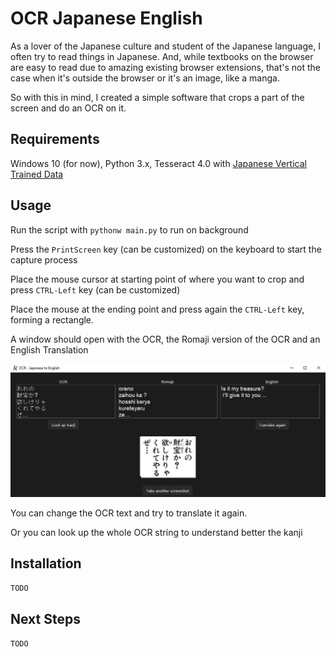 # OCR Japanese English

As a lover of the Japanese culture and student of the Japanese language, I often try to read things in Japanese. And, while textbooks on the browser are easy to read due to amazing existing browser extensions, that's not the case when it's outside the browser or it's an image, like a manga.

So with this in mind, I created a simple software that crops a part of the screen and do an OCR on it.

## Requirements

Windows 10 (for now), Python 3.x, Tesseract 4.0 with [Japanese Vertical Trained Data](https://github.com/tesseract-ocr/tessdata/blob/master/jpn_vert.traineddata)
## Usage

Run the script with `pythonw main.py` to run on background

Press the `PrintScreen` key (can be customized) on the keyboard to start the capture process

Place the mouse cursor at starting point of where you want to crop and press `CTRL-Left` key (can be customized)

Place the mouse at the ending point and press again the `CTRL-Left` key, forming a rectangle.

A window should open with the OCR, the Romaji version of the OCR and an English Translation

![Exemplo](example-1.jpg)

You can change the OCR text and try to translate it again.

Or you can look up the whole OCR string to understand better the kanji
## Installation
`TODO `


## Next Steps
`TODO`